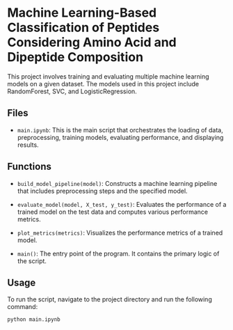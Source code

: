 ﻿# Machine Learning-Based Classification of Peptides Considering Amino Acid and Dipeptide Composition

This project involves training and evaluating multiple machine learning models on a given dataset. The models used in this project include RandomForest, SVC, and LogisticRegression.

## Files

- `main.ipynb`: This is the main script that orchestrates the loading of data, preprocessing, training models, evaluating performance, and displaying results.

## Functions

- `build_model_pipeline(model)`: Constructs a machine learning pipeline that includes preprocessing steps and the specified model.

- `evaluate_model(model, X_test, y_test)`: Evaluates the performance of a trained model on the test data and computes various performance metrics.

- `plot_metrics(metrics)`: Visualizes the performance metrics of a trained model.

- `main()`: The entry point of the program. It contains the primary logic of the script.

## Usage

To run the script, navigate to the project directory and run the following command:

```bash
python main.ipynb
